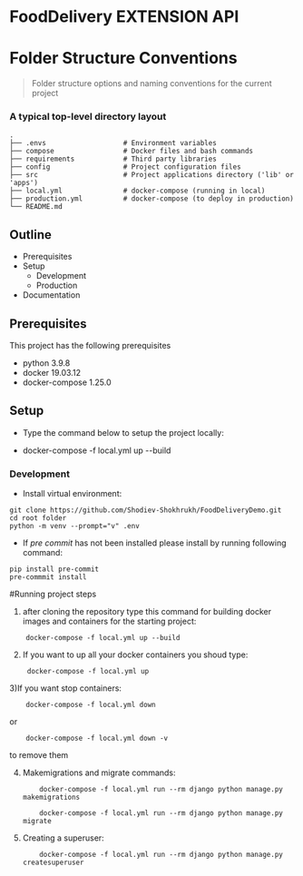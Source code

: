 # FoodDelivery EXTENSION API


Folder Structure Conventions
============================

> Folder structure options and naming conventions for the current project

### A typical top-level directory layout

    .
    ├── .envs                   # Environment variables
    ├── compose                 # Docker files and bash commands
    ├── requirements            # Third party libraries
    ├── config                  # Project configuration files 
    ├── src                     # Project applications directory ('lib' or 'apps') 
    ├── local.yml               # docker-compose (running in local)
    ├── production.yml          # docker-compose (to deploy in production)
    └── README.md

## Outline

- Prerequisites
- Setup
    - Development
    - Production
- Documentation

## Prerequisites

This project has the following prerequisites

- python 3.9.8
- docker 19.03.12
- docker-compose 1.25.0

## Setup

- Type the command below to setup the project locally:

-  docker-compose -f local.yml up --build

### Development

- Install virtual environment:

```
git clone https://github.com/Shodiev-Shokhrukh/FoodDeliveryDemo.git
cd root folder
python -m venv --prompt="v" .env
```

- If *pre commit* has not been installed please install by running following command:

```
pip install pre-commit
pre-commmit install
```

#Running project steps

1) after cloning the repository type this command for building docker images and containers for the starting project:

```
    docker-compose -f local.yml up --build
```

2) If you want to up all your docker containers you shoud type:
   ```
    docker-compose -f local.yml up

    ```
3)If you want stop containers:

```
    docker-compose -f local.yml down
```
or 

```
    docker-compose -f local.yml down -v
```
to remove them

4) Makemigrations and migrate commands:
   ```
       docker-compose -f local.yml run --rm django python manage.py makemigrations
   ```

   ```
       docker-compose -f local.yml run --rm django python manage.py migrate
   ```

5) Creating a superuser:
   ```
       docker-compose -f local.yml run --rm django python manage.py createsuperuser
   ```

